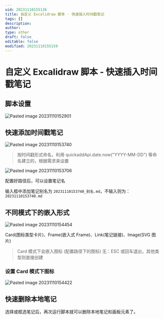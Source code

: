 ```yaml
---
uid: 20231110155136
title: 自定义 Excalidraw 脚本 - 快速插入时间戳笔记
tags: []
description: 
author: 
type: other
draft: false
editable: false
modified: 20231110155159
---
```


# 自定义 Excalidraw 脚本 - 快速插入时间戳笔记

## 脚本设置

![Pasted image 20231110152901](https://cdn.pkmer.cn/images/Pasted%20image%2020231110152901.png!pkmer)

## 快速添加时间戳笔记

![Pasted image 20231110153740](https://cdn.pkmer.cn/images/Pasted%20image%2020231110153740.png!pkmer)

> 按时间戳形式命名，利用 quickaddApi.date.now("YYYY-MM-DD") 等命名建立的，根据需求来设置

![Pasted image 20231110153706](https://cdn.pkmer.cn/images/Pasted%20image%2020231110153706.png!pkmer)

配置好路径后，可以设置笔记名

输入框中添加笔记别名为 `20231110153740_别名.md`，不输入则为：`20231110153740.md`

## 不同模式下的嵌入形式

![Pasted image 20231110154454](https://cdn.pkmer.cn/images/Pasted%20image%2020231110154454.png!pkmer)

Card(图标类型卡片)、Frame(嵌入式 Frame)、Link(笔记链接)、Image(SVG 图片)

> Card 模式下会嵌入图标 (配置路径下的图标)
> 无：ESC 或回车退出，其他类型则直接创建

### 设置 Card 模式下图标

![Pasted image 20231110154422](https://cdn.pkmer.cn/images/Pasted%20image%2020231110154422.png!pkmer)

## 快速删除本地笔记

选择或框选笔记后，再次运行脚本就可以删除本地笔记和画板元素了。
